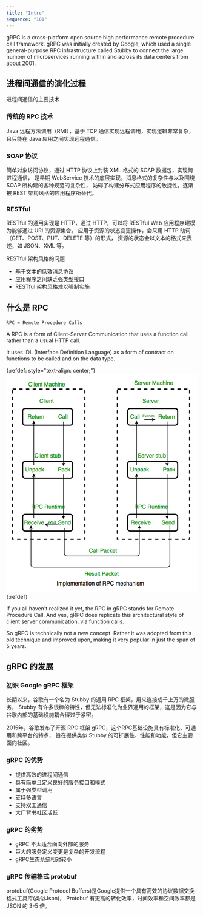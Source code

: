```yaml
---
title: "Intro"
sequence: "101"
---
```


gRPC is a cross-platform open source high performance remote procedure call framework.
gRPC was initially created by Google,
which used a single general-purpose RPC infrastructure called Stubby
to connect the large number of microservices running within and across its data centers from about 2001.

## 进程间通信的演化过程

进程间通信的主要技术

### 传统的 RPC 技术

Java 远程方法调用（RMI），基于 TCP 通信实现远程调用，实现逻辑非常复杂，
且只能在 Java 应用之间实现远程通信。

### SOAP 协议

简单对象访问协议，通过 HTTP 协议上封装 XML 格式的 SOAP 数据包，实现跨进程通信，
是早期 WebService 技术的底层实现，消息格式的复杂性与以及围绕 SOAP 所构建的各种规范的复杂性，
妨碍了构建分布式应用程序的敏捷性，逐渐被 REST 架构风格的应用程序所替代。

### RESTful 

RESTful 的通用实现是 HTTP，通过 HTTP，可以将 RESTful Web 应用程序建模为能够通过 URI 的资源集合。
应用于资源的状态变更操作，会采用 HTTP 动词（GET、POST、PUT、DELETE 等）的形式，
资源的状态会以文本的格式来表述，如 JSON、XML 等。

RESTful 架构风格的问题

- 基于文本的低效消息协议
- 应用程序之间缺乏强类型接口
- RESTful 架构风格难以强制实施

## 什么是 RPC

```text
RPC = Remote Procedure Calls
```

A RPC is a form of Client-Server Communication that uses a function call rather than a usual HTTP call.

It uses IDL (Interface Definition Language) as a form of contract on functions to be called and on the data type.

{:refdef: style="text-align: center;"}
![](/assets/images/grpc/operating-system-remote-call-procedure-working.png)
{:refdef}

If you all haven't realized it yet, the RPC in gRPC stands for Remote Procedure Call.
And yes, gRPC does replicate this architectural style of client server communication, via function calls.

So gRPC is technically not a new concept.
Rather it was adopted from this old technique and improved upon,
making it very popular in just the span of 5 years.

## gRPC 的发展

### 初识 Google gRPC 框架

长期以来，谷歌有一个名为 Stubby 的通用 RPC 框架，用来连接成千上万的微服务，
Stubby 有许多很棒的特性，但无法标准化为业界通用的框架，这是因为它与谷歌内部的基础设施耦合得过于紧密。

2015年，谷歌发布了开源 RPC 框架 gRPC，这个RPC基础设施具有标准化、可通用和跨平台的特点，
旨在提供类似 Stubby 的可扩展性、性能和功能，但它主要面向社区。

### gRPC 的优势

- 提供高效的进程间通信
- 具有简单且定义良好的服务接口和模式
- 属于强类型调用
- 支持多语言
- 支持双工通信
- 大厂背书社区活跃

### gRPC 的劣势

- gRPC 不太适合面向外部的服务
- 巨大的服务定义变更是复杂的开发流程
- gRPC生态系统相对较小

### gRPC 传输格式 protobuf

protobuf(Google Protocol Buffers)是Google提供一个具有高效的协议数据交换格式工具库(类似Json)，
Protobuf 有更高的转化效率，时间效率和空间效率都是 JSON 的 3-5 倍。



